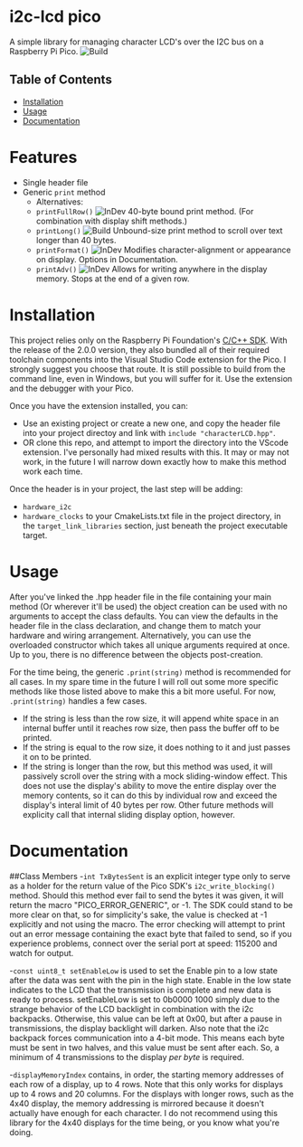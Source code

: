 # i2c-lcd pico 
A simple library for managing character LCD's over the I2C bus on a Raspberry Pi Pico.
![Build](https://img.shields.io/badge/Passing-green)

## Table of Contents
- [Installation](#installation)
- [Usage](#usage)
- [Documentation](#documentation)

# Features
- Single header file
- Generic `print` method
    - Alternatives:
    - `printFullRow()`  ![InDev](https://img.shields.io/badge/...-Started_Development-red) 40-byte bound print method. (For combination with display shift methods.)
    - `printLong()`     ![Build](https://img.shields.io/badge/Experimental-yellow) Unbound-size print method to scroll over text longer than 40 bytes.
    - `printFormat()`   ![InDev](https://img.shields.io/badge/...-Started_Development-red) Modifies character-alignment or appearance on display. Options in Documentation.
    - `printAdv()`      ![InDev](https://img.shields.io/badge/...-Started_Development-red) Allows for writing anywhere in the display memory. Stops at the end of a given row.

# Installation

This project relies only on the Raspberry Pi Foundation's [C/C++ SDK](https://github.com/raspberrypi/pico-sdk). With the release of the 2.0.0 version, they also bundled all of their required toolchain components into the Visual Studio Code extension for the Pico. I strongly suggest you choose that route. It is still possible to build from the command line, even in Windows, but you will suffer for it. Use the extension and the debugger with your Pico. 

Once you have the extension installed, you can:
- Use an existing project or create a new one, and copy the header file into your project directoy and link with `include "characterLCD.hpp"`.
- OR clone this repo, and attempt to import the directory into the VScode extension. I've personally had mixed results with this. It may or may not work, in the future I will narrow down exactly how to make this method work each time.

Once the header is in your project, the last step will be adding:
- `hardware_i2c`
- `hardware_clocks`
to your CmakeLists.txt file in the project directory, in the `target_link_libraries` section, just beneath the project executable target. 

# Usage
After you've linked the .hpp header file in the file containing your main method (Or wherever it'll be used) the object creation can be used with no arguments to accept the class defaults. You can view the defaults in the header file in the class declaration, and change them to match your hardware and wiring arrangement. Alternatively, you can use the overloaded constructor which takes all unique arguments required at once. Up to you, there is no difference between the objects post-creation. 

For the time being, the generic `.print(string)` method is recommended for all cases. In my spare time in the future I will roll out some more specific methods like those listed above to make this a bit more useful. For now, `.print(string)` handles a few cases.
- If the string is less than the row size, it will append white space in an internal buffer until it reaches row size, then pass the buffer off to be printed.
- If the string is equal to the row size, it does nothing to it and just passes it on to be printed.
- If the string is longer than the row, but this method was used, it will passively scroll over the string with a mock sliding-window effect. This does not use the display's ability to move the entire display over the memory contents, so it can do this by individual row and exceed the display's interal limit of 40 bytes per row. Other future methods will explicity call that internal sliding display option, however. 

# Documentation
##Class Members
-`int TxBytesSent` is an explicit integer type only to serve as a holder for the return value of the Pico SDK's `i2c_write_blocking()` method. Should this method ever fail to send the bytes it was given, it will return the macro "PICO_ERROR_GENERIC", or -1. The SDK could stand to be more clear on that, so for simplicity's sake, the value is checked at -1 explicitly and not using the macro. The error checking will attempt to print out an error message containing the exact byte that failed to send, so if you experience problems, connect over the serial port at speed: 115200 and watch for output. 

-`const uint8_t setEnableLow` is used to set the Enable pin to a low state after the data was sent with the pin in the high state. Enable in the low state indicates to the LCD that the transmission is complete and new data is ready to process. setEnableLow is set to 0b0000 1000 simply due to the strange behavior of the LCD backlight in combination with the i2c backpacks. Otherwise, this value can be left at 0x00, but after a pause in transmissions, the display backlight will darken. Also note that the i2c backpack forces communication into a 4-bit mode. This means each byte must be sent in two halves, and this value must be sent after each. So, a minimum of 4 transmissions to the display _per byte_ is required.

-`displayMemoryIndex` contains, in order, the starting memory addresses of each row of a display, up to 4 rows. Note that this only works for displays up to 4 rows and 20 columns. For the displays with longer rows, such as the 4x40 display, the memory addressing is mirrored because it doesn't actually have enough for each character. I do not recommend using this library for the 4x40 displays for the time being, or you know what you're doing.   



